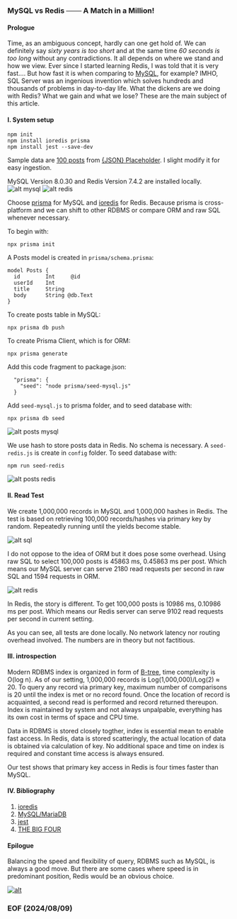 ### MySQL vs Redis ─── A Match in a Million! 


#### Prologue 
Time, as an ambiguous concept, hardly can one get hold of. We can definitely say *sixty years is too short* and at the same time *60 seconds is too long* without any contradictions. It all depends on where we stand and how we view. Ever since I started learning Redis, I was told that it is very fast.... But how fast it is when comparing to [MySQL](https://www.mysql.com/), for example? IMHO, SQL Server was an ingenious invention which solves hundreds and thousands of problems in day-to-day life. What the dickens are we doing with Redis? What we gain and what we lose? These are the main subject of this article. 


#### I. System setup 
```
npm init 
npm install ioredis prisma
npm install jest --save-dev 
```

Sample data are [100 posts](https://jsonplaceholder.typicode.com/posts) from [{JSON} Placeholder](https://jsonplaceholder.typicode.com/). I slight modify it for easy ingestion. 

MySQL Version 8.0.30 and Redis Version 7.4.2 are installed locally.
![alt mysql](img/mysql.JPG)
![alt redis](img/redis.JPG)

Choose [prisma](https://www.npmjs.com/package/prisma) for MySQL and [ioredis](https://github.com/redis/ioredis) for Redis. Because prisma is cross-platform and we can shift to other RDBMS or compare ORM and raw SQL whenever necessary. 

To begin with: 
```
npx prisma init
```

A Posts model is created in `prisma/schema.prisma`:
```
model Posts {
  id        Int     @id 
  userId    Int
  title     String
  body      String @db.Text
}
```

To create posts table in MySQL:
```
npx prisma db push 
```

To create Prisma Client, which is for ORM:
```
npx prisma generate 
```

Add this code fragment to package.json: 
```
  "prisma": {
    "seed": "node prisma/seed-mysql.js"
  }
```

Add `seed-mysql.js` to prisma folder, and to seed database with: 
```
npx prisma db seed 
```

![alt posts mysql](img/posts-mysql.JPG)

We use hash to store posts data in Redis. No schema is necessary. A `seed-redis.js` is create in `config` folder. To seed database with: 
```
npm run seed-redis
```

![alt posts redis](img/posts-redis.JPG)


#### II. Read Test
We create 1,000,000 records in MySQL and 1,000,000 hashes in Redis. The test is based on retrieving 100,000 records/hashes via primary key by random. Repeatedly running until the yields become stable. 

![alt sql](img/test-sql.JPG)

I do not oppose to the idea of ORM but it does pose some overhead. Using raw SQL to select 100,000 posts is 45863 ms, 0.45863 ms per post. Which means our MySQL server can serve 2180 read requests per second in raw SQL and 1594 requests in ORM. 

![alt redis](img/test-redis.JPG)

In Redis, the story is different. To get 100,000 posts is 10986 ms, 0.10986 ms per post. Which means our Redis server can serve 9102 read requests per second in current setting. 

As you can see, all tests are done locally. No network latency nor routing overhead involved. The numbers are in theory but not factitious. 


#### III. introspection
Modern RDBMS index is organized in form of [B-tree](https://en.wikipedia.org/wiki/B-tree), time complexity is O(log n). As of our setting, 1,000,000 records is Log(1,000,000)/Log(2) ≈ 20. To query any record via primary key, maximum number of comparisons is 20 until the index is met or no record found. Once the location of record is acquainted, a second read is performed and record returned thereupon. Index is maintained by system and not always unpalpable, everything has its own cost in terms of space and CPU time. 

Data in RDBMS is stored closely togther, index is essential mean to enable fast access. In Redis, data is stored scatteringly, the actual location of data is obtained via calculation of key. No additional space and time on index is required and constant time access is always ensured. 

Our test shows that primary key access in Redis is four times faster than MySQL. 


#### IV. Bibliography 
1. [ioredis](https://github.com/redis/ioredis)
2. [MySQL/MariaDB](https://www.prisma.io/docs/orm/overview/databases/mysql)
3. [jest](https://www.npmjs.com/package/jest?activeTab=readme)
4. [THE BIG FOUR](https://www.gutenberg.org/files/70114/70114-h/70114-h.htm)


#### Epilogue 
Balancing the speed and flexibility of query, RDBMS such as MySQL, is always a good move. But there are some cases where speed is in predominant position, Redis would be an obvious choice. 


[![alt ](img/vlcsnap-2024-08-05-14h16m06s109.png)](https://youtu.be/rJQWq5bpp1E)


### EOF (2024/08/09)